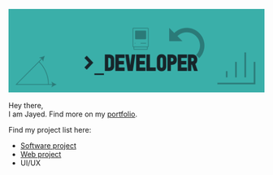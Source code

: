 <a href ="https://github.com/JayedRafiProjects"><img src="https://github.com/JayedRafiProjects/JayedRafiProjects/blob/main/cover_github.png" alt="cover"></a>
<p align="justify">Hey there,<br/>I am Jayed. Find more on my <a href="https://jayedrafi.com">portfolio</a>.</p>
<p>Find my project list here:
<ul>
  <li> <a href="https://jayedrafi.com/software-development/">Software project</a> </li>
  <li> <a href="https://jayedrafi.com/web-development/">Web project</a> </li>
  <li> UI/UX </li>
</ul>
</p>

